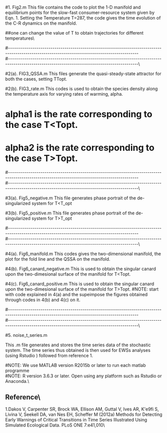 #1. Fig2.m
This file contains the code to plot the 1-D manifold and equilibrium points for the slow-fast consumer-resource system given by Eqn. 1.
Setting the Temperature T=287, the code gives the time evolution of the C-R dynamics on the manifold.

##one can change the value of T to obtain trajectories for different temperatures\

#----------------------------------------------------------------------------------------------------------------------------------------------\
#----------------------------------------------------------------------------------------------------------------------------------------------\

#2(a). FIG3_QSSA.m
This files generate the quasi-steady-state attractor for both the cases, setting T<Topt and T>Topt.

#2(b). FIG3_rate.m
This codes is used to obtain the species density along the temperature axis for varying rates of warming, alpha.
# alpha1 is the rate corresponding to the case T<Topt.
# alpha2 is the rate corresponding to the case T>Topt.

#----------------------------------------------------------------------------------------------------------------------------------------------\
#----------------------------------------------------------------------------------------------------------------------------------------------\

#3(a). Fig5_negative.m
This file generates phase portrait of the de-singularized system for T<T_opt 

#3(b). Fig5_positive.m
This file generates phase portrait of the de-singularized system for T>T_opt 

#----------------------------------------------------------------------------------------------------------------------------------------------\
#----------------------------------------------------------------------------------------------------------------------------------------------\

#4(a). Fig6_manifold.m
This codes gives the two-dimensional manifold, the plot for the fold line and the QSSA on the manifold.

#4(b). Fig6_canard_negative.m
This is used to obtain the singular canard upon the two-dimesional surface of the manifold for T<Topt.

#4(c). Fig6_canard_positive.m
This is used to obtain the singular canard upon the two-dimesional surface of the manifold for T>Topt.
#NOTE:  start with code explained in 4(a) and the supeimpose the figures obtained through codes in 4(b) and 4(c) on it.

#----------------------------------------------------------------------------------------------------------------------------------------------\
#----------------------------------------------------------------------------------------------------------------------------------------------\

#5. noise_t_series.m

This .m file generates and stores the time series data of the stochastic system. The time series thus obtained is then used for EWSs analyses (using Rstudio ) followed from reference 1.



#NOTE: We use MATLAB version R2015b or later to run each matlab programme\
#NOTE: R version 3.6.3 or later. Open using any platform such as Rstudio or Anaconda.\

Reference\
--------------
1.Dakos V, Carpenter SR, Brock WA, Ellison AM, Guttal V, Ives AR, K\'e9fi S, Livina V, Seekell DA, van Nes EH, Scheffer M (2012a) Methods for Detecting Early Warnings of Critical Transitions in Time Series Illustrated Using Simulated Ecological Data. PLoS ONE 7:e41,010\

